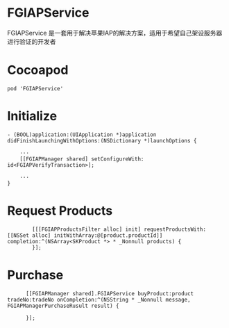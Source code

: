 # FGIAPService

FGIAPService 是一套用于解决苹果IAP的解决方案，适用于希望自己架设服务器进行验证的开发者


# Cocoapod
```
pod 'FGIAPService'
```

# Initialize

```
- (BOOL)application:(UIApplication *)application didFinishLaunchingWithOptions:(NSDictionary *)launchOptions {

    ···
    [[FGIAPManager shared] setConfigureWith: id<FGIAPVerifyTransaction>];

    ···
}

```

# Request Products

```
        [[[FGIAPProductsFilter alloc] init] requestProductsWith:[[NSSet alloc] initWithArray:@[product.productId]] completion:^(NSArray<SKProduct *> * _Nonnull products) {
        }];
```


# Purchase

```
      [[FGIAPManager shared].FGIAPService buyProduct:product tradeNo:tradeNo onCompletion:^(NSString * _Nonnull message, FGIAPManagerPurchaseRusult result) {
        
      }];
```
